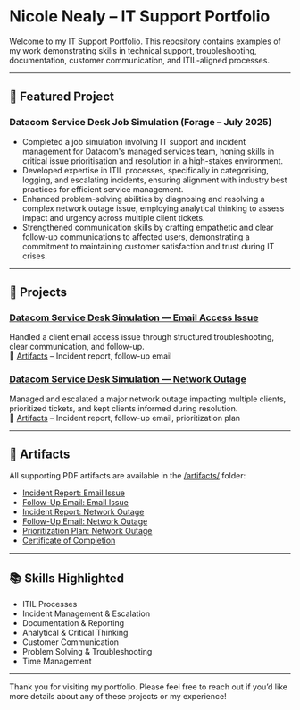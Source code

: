# Nicole Nealy – IT Support Portfolio

Welcome to my IT Support Portfolio. This repository contains examples of my work demonstrating skills in technical support, troubleshooting, documentation, customer communication, and ITIL-aligned processes.

---

## 🌟 Featured Project
### Datacom Service Desk Job Simulation (Forage – July 2025)

- Completed a job simulation involving IT support and incident management for Datacom's managed services team, honing skills in critical issue prioritisation and resolution in a high-stakes environment.
- Developed expertise in ITIL processes, specifically in categorising, logging, and escalating incidents, ensuring alignment with industry best practices for efficient service management.
- Enhanced problem-solving abilities by diagnosing and resolving a complex network outage issue, employing analytical thinking to assess impact and urgency across multiple client tickets.
- Strengthened communication skills by crafting empathetic and clear follow-up communications to affected users, demonstrating a commitment to maintaining customer satisfaction and trust during IT crises.

---

## 📄 Projects

### [Datacom Service Desk Simulation — Email Access Issue](./projects/Datacom_Email_Issue/)
Handled a client email access issue through structured troubleshooting, clear communication, and follow-up.  
🔗 [Artifacts](./artifacts/) – Incident report, follow-up email

### [Datacom Service Desk Simulation — Network Outage](./projects/Datacom_Network_Outage/)
Managed and escalated a major network outage impacting multiple clients, prioritized tickets, and kept clients informed during resolution.  
🔗 [Artifacts](./artifacts/) – Incident report, follow-up email, prioritization plan

---

## 📁 Artifacts
All supporting PDF artifacts are available in the [/artifacts/](./artifacts/) folder:

- [Incident Report: Email Issue](./artifacts/Datacom_Email_Incident_Report.pdf)
- [Follow-Up Email: Email Issue](./artifacts/Datacom_Email_FollowUp_Email.pdf)
- [Incident Report: Network Outage](./artifacts/Datacom_Network_Incident_Report.pdf)
- [Follow-Up Email: Network Outage](./artifacts/Datacom_Network_FollowUp_Email.pdf)
- [Prioritization Plan: Network Outage](./artifacts/Datacom_Network_Outage_Prioritization_Plan.pdf)
- [Certificate of Completion](./artifacts/Datacom_Certificate.pdf)

---

## 📚 Skills Highlighted
- ITIL Processes
- Incident Management & Escalation
- Documentation & Reporting
- Analytical & Critical Thinking
- Customer Communication
- Problem Solving & Troubleshooting
- Time Management

---

Thank you for visiting my portfolio. Please feel free to reach out if you’d like more details about any of these projects or my experience!
